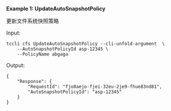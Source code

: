 **Example 1: UpdateAutoSnapshotPolicy**

更新文件系统快照策略

Input: 

```
tccli cfs UpdateAutoSnapshotPolicy --cli-unfold-argument  \
    --AutoSnapshotPolicyId asp-12345 \
    --PolicyName abgaga
```

Output: 
```
{
    "Response": {
        "RequestId": "fjo8aejo-fjei-32eu-2je9-fhue83nd81",
        "AutoSnapshotPolicyId": "asp-12345"
    }
}
```

